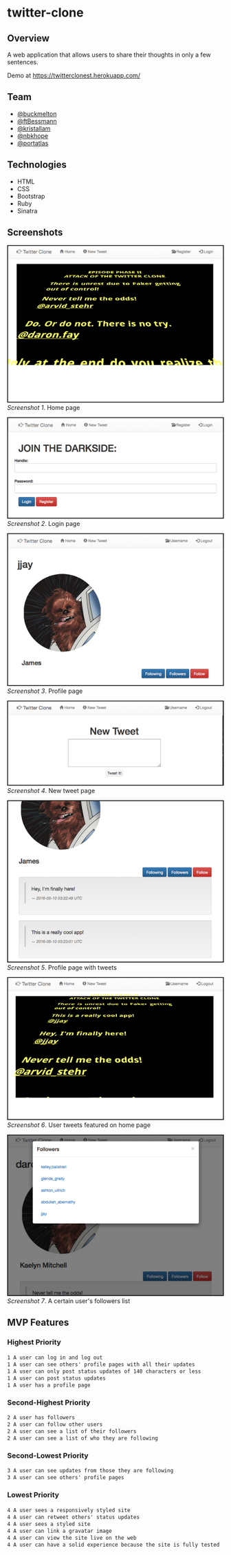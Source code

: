 # twitter-clone

## Overview

A web application that allows users to share their thoughts in only a few 
sentences.

Demo at https://twitterclonest.herokuapp.com/

## Team

* [@buckmelton](https://github.com/buckmelton)
* [@ftBessmann](https://github.com/ftBessmann)
* [@kristallam](https://github.com/kristallam)
* [@nbkhope](https://github.com/nbkhope)
* [@portatlas](https://github.com/portatlas)

## Technologies

* HTML
* CSS
* Bootstrap
* Ruby
* Sinatra

## Screenshots

![Screenshot 01](public/images/twitterclone_01b.png)  
*Screenshot 1*.  Home page

  
![Screenshot 02](public/images/twitterclone_02b.png)  
*Screenshot 2*.  Login page

  
![Screenshot 03](public/images/twitterclone_03b.png)  
*Screenshot 3*.  Profile page

  
![Screenshot 04](public/images/twitterclone_04b.png)  
*Screenshot 4*.  New tweet page

  
![Screenshot 05](public/images/twitterclone_05b.png)  
*Screenshot 5*.  Profile page with tweets

  
![Screenshot 06](public/images/twitterclone_06b.png)  
*Screenshot 6*.  User tweets featured on home page

  
![Screenshot 07](public/images/twitterclone_07b.png)  
*Screenshot 7*.  A certain user's followers list


## MVP Features

### Highest Priority
```
1 A user can log in and log out
1 A user can see others' profile pages with all their updates
1 A user can only post status updates of 140 characters or less
1 A user can post status updates
1 A user has a profile page
```

### Second-Highest Priority
```
2 A user has followers
2 A user can follow other users
2 A user can see a list of their followers
2 A user can see a list of who they are following
```

### Second-Lowest Priority
```
3 A user can see updates from those they are following
3 A user can see others' profile pages
```

### Lowest Priority
```
4 A user sees a responsively styled site
4 A user can retweet others' status updates
4 A user sees a styled site
4 A user can link a gravatar image
4 A user can view the site live on the web
4 A user can have a solid experience because the site is fully tested
```
